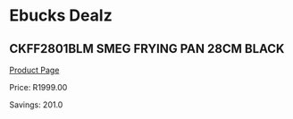 
# Ebucks Dealz
## CKFF2801BLM SMEG FRYING PAN 28CM BLACK
[Product Page](https://www.ebucks.com/web/shop/productSelected.do?prodId=1170684739&catId=1196428103)

Price: R1999.00

Savings: 201.0


	